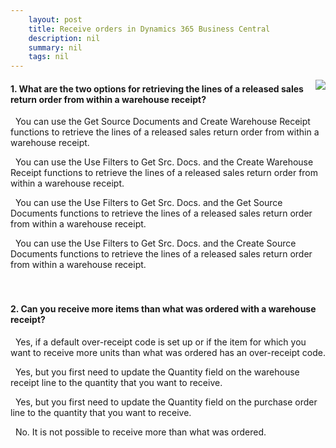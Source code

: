 ```yaml
---
    layout: post
    title: Receive orders in Dynamics 365 Business Central  
    description: nil
    summary: nil
    tags: nil
---
```



 <a target="_blank" href="https://docs.microsoft.com/en-us/learn/modules/receive-orders/5-check/"><i class="fas fa-external-link-alt"></i> </a>
 <img align="right" src="https://docs.microsoft.com/en-us/learn/achievements/receive-orders.svg">
####  1. What are the two options for retrieving the lines of a released sales return order from within a warehouse receipt?


<i class='far fa-square'></i> &nbsp;&nbsp;You can use the Get Source Documents and Create Warehouse Receipt functions to retrieve the lines of a released sales return order from within a warehouse receipt.

<i class='far fa-square'></i> &nbsp;&nbsp;You can use the Use Filters to Get Src. Docs. and the Create Warehouse Receipt functions to retrieve the lines of a released sales return order from within a warehouse receipt.

<i class='fas fa-check-square' style='color: Dodgerblue;'></i> &nbsp;&nbsp;You can use the Use Filters to Get Src. Docs. and the Get Source Documents functions to retrieve the lines of a released sales return order from within a warehouse receipt.

<i class='far fa-square'></i> &nbsp;&nbsp;You can use the Use Filters to Get Src. Docs. and the Create Source Documents functions to retrieve the lines of a released sales return order from within a warehouse receipt.
<br />
<br />
<br />

####  2. Can you receive more items than what was ordered with a warehouse receipt?


<i class='fas fa-check-square' style='color: Dodgerblue;'></i> &nbsp;&nbsp;Yes, if a default over-receipt code is set up or if the item for which you want to receive more units than what was ordered has an over-receipt code.

<i class='far fa-square'></i> &nbsp;&nbsp;Yes, but you first need to update the Quantity field on the warehouse receipt line to the quantity that you want to receive.

<i class='far fa-square'></i> &nbsp;&nbsp;Yes, but you first need to update the Quantity field on the purchase order line to the quantity that you want to receive.

<i class='far fa-square'></i> &nbsp;&nbsp;No. It is not possible to receive more than what was ordered.
<br />
<br />
<br />
